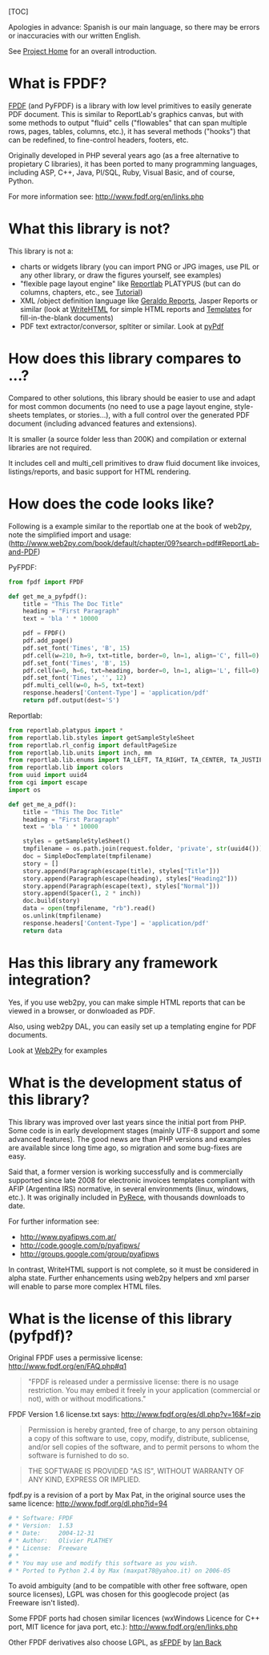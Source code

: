 [TOC]

Apologies in advance: Spanish is our main language, so there may be errors or 
inaccuracies with our written English.

See [Project Home](https://github.com/reingart/pyfpdf) for an overall 
introduction.

# What is FPDF? #

[FPDF](http://www.fpdf.org) (and PyFPDF) is a library with low level primitives
to easily generate PDF document. This is similar to ReportLab's graphics canvas,
but with some methods to output "fluid" cells ("flowables" that can span 
multiple rows, pages, tables, columns, etc.), it has several methods ("hooks") 
that can be redefined, to fine-control headers, footers, etc.

Originally developed in PHP several years ago (as a free alternative to 
propietary C libraries), it has been ported to many programming languages, 
including ASP, C++, Java, Pl/SQL, Ruby, Visual Basic, and of course, Python.

For more information see: <http://www.fpdf.org/en/links.php>

# What this library **is not**? #

This library is not a:

  * charts or widgets library (you can import PNG or JPG images, use PIL or any
    other library, or draw the figures yourself, see examples)
  * "flexible page layout engine" like 
    [Reportlab](http://www.reportlab.com/opensource/) PLATYPUS (but can do 
    columns, chapters, etc., see [Tutorial](Tutorial.md))
  * XML /object definition language like 
    [Geraldo Reports](http://www.geraldoreports.org/), Jasper Reports or similar
    (look at [WriteHTML](reference/WriteHTML.md) for simple HTML reports and 
    [Templates](Templates.md) for fill-in-the-blank documents)
  * PDF text extractor/conversor, spltiter or similar. Look at 
    [pyPdf](https://pypi.python.org/pypi/pyPdf)

# How does this library compares to ...? #

Compared to other solutions, this library should be easier to use and adapt for
most common documents (no need to use a page layout engine, style-sheets 
templates, or stories...), with a full control over the generated PDF document 
(including advanced features and extensions).

It is smaller (a source folder less than 200K) and compilation or external 
libraries are not required.

It includes cell and multi\_cell primitives to draw fluid document like 
invoices, listings/reports, and basic support for HTML rendering.

# How does the code looks like? #

Following is a example similar to the reportlab one at the book of web2py, note
the simplified import and usage:
(<http://www.web2py.com/book/default/chapter/09?search=pdf#ReportLab-and-PDF>)

PyFPDF:
```python
from fpdf import FPDF

def get_me_a_pyfpdf():
    title = "This The Doc Title"
    heading = "First Paragraph"
    text = 'bla ' * 10000

    pdf = FPDF()
    pdf.add_page()
    pdf.set_font('Times', 'B', 15)
    pdf.cell(w=210, h=9, txt=title, border=0, ln=1, align='C', fill=0)
    pdf.set_font('Times', 'B', 15)
    pdf.cell(w=0, h=6, txt=heading, border=0, ln=1, align='L', fill=0)
    pdf.set_font('Times', '', 12)
    pdf.multi_cell(w=0, h=5, txt=text)
    response.headers['Content-Type'] = 'application/pdf'
    return pdf.output(dest='S')
```

Reportlab:
```python
from reportlab.platypus import *
from reportlab.lib.styles import getSampleStyleSheet
from reportlab.rl_config import defaultPageSize
from reportlab.lib.units import inch, mm
from reportlab.lib.enums import TA_LEFT, TA_RIGHT, TA_CENTER, TA_JUSTIFY
from reportlab.lib import colors
from uuid import uuid4
from cgi import escape
import os

def get_me_a_pdf():
    title = "This The Doc Title"
    heading = "First Paragraph"
    text = 'bla ' * 10000

    styles = getSampleStyleSheet()
    tmpfilename = os.path.join(request.folder, 'private', str(uuid4()))
    doc = SimpleDocTemplate(tmpfilename)
    story = []
    story.append(Paragraph(escape(title), styles["Title"]))
    story.append(Paragraph(escape(heading), styles["Heading2"]))
    story.append(Paragraph(escape(text), styles["Normal"]))
    story.append(Spacer(1, 2 * inch))
    doc.build(story)
    data = open(tmpfilename, "rb").read()
    os.unlink(tmpfilename)
    response.headers['Content-Type'] = 'application/pdf'
    return data
```

# Has this library any framework integration? #

Yes, if you use web2py, you can make simple HTML reports that can be viewed in a
browser, or donwloaded as PDF.

Also, using web2py DAL, you can easily set up a templating engine for PDF 
documents.

Look at [Web2Py](Web2Py.md) for examples

# What is the development status of this library? #

This library was improved over last years since the initial port from PHP. Some 
code is in early development stages (mainly UTF-8 support and some advanced 
features). The good news are than PHP versions and examples are available since
long time ago, so migration and some bug-fixes are easy.

Said that, a former version is working successfully and is commercially 
supported since late 2008 for electronic invoices templates compliant with AFIP
(Argentina IRS) normative, in several environments (linux, windows, etc.). It 
was originally included in 
[PyRece](http://code.google.com/p/pyafipws/wiki/ProjectSummary), with thousands 
downloads to date.

For further information see:

  * <http://www.pyafipws.com.ar/>
  * <http://code.google.com/p/pyafipws/>
  * <http://groups.google.com/group/pyafipws>

In contrast, WriteHTML support is not complete, so it must be considered in 
alpha state. Further enhancements using web2py helpers and xml parser will 
enable to parse more complex HTML files.

# What is the license of this library (pyfpdf)? #

Original FPDF uses a permissive license:
<http://www.fpdf.org/en/FAQ.php#q1>

> "FPDF is released under a permissive license: there is no usage
> restriction. You may embed it freely in your application (commercial
> or not), with or without modifications."

FPDF Version 1.6 license.txt says:
<http://www.fpdf.org/es/dl.php?v=16&f=zip>

> Permission is hereby granted, free of charge, to any person obtaining a copy
> of this software to use, copy, modify, distribute, sublicense, and/or sell
> copies of the software, and to permit persons to whom the software is furnished
> to do so.

> THE SOFTWARE IS PROVIDED "AS IS", WITHOUT WARRANTY OF ANY KIND, EXPRESS OR IMPLIED.

fpdf.py is a revision of a port by Max Pat, in the original source uses the same
licence: <http://www.fpdf.org/dl.php?id=94>

```python
# * Software: FPDF
# * Version:  1.53
# * Date:     2004-12-31
# * Author:   Olivier PLATHEY
# * License:  Freeware
# *
# * You may use and modify this software as you wish.
# * Ported to Python 2.4 by Max (maxpat78@yahoo.it) on 2006-05
```

To avoid ambiguity (and to be compatible with other free software, open source 
licenses), LGPL was chosen for this googlecode project (as Freeware isn't 
listed).

Some FPDF ports had chosen similar licences (wxWindows Licence for C++ port, 
MIT licence for java port, etc.): <http://www.fpdf.org/en/links.php>

Other FPDF derivatives also choose LGPL, as 
[sFPDF](http://www.fpdf.org/en/script/script91.php) by 
[Ian Back](mailto:ian@bpm1.com?subject=sFPDF)

